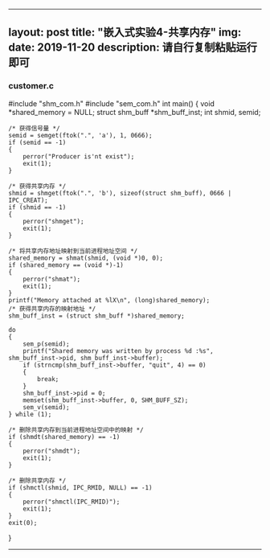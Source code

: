 
---
layout: post
title:  "嵌入式实验4-共享内存"
img: 
date:   2019-11-20
description: 请自行复制粘贴运行即可
---




### customer.c 

#include "shm_com.h"
#include "sem_com.h"
int main()
{
	void *shared_memory = NULL;
	struct shm_buff *shm_buff_inst;
	int shmid, semid;

	/* 获得信号量 */
	semid = semget(ftok(".", 'a'), 1, 0666);
	if (semid == -1)
	{
		perror("Producer is'nt exist");
		exit(1);
	}

	/* 获得共享内存 */
	shmid = shmget(ftok(".", 'b'), sizeof(struct shm_buff), 0666 | IPC_CREAT);
	if (shmid == -1)
	{
		perror("shmget");
		exit(1);
	}

	/* 将共享内存地址映射到当前进程地址空间 */
	shared_memory = shmat(shmid, (void *)0, 0);
	if (shared_memory == (void *)-1)
	{
		perror("shmat");
		exit(1);
	}
	printf("Memory attached at %lX\n", (long)shared_memory);
	/* 获得共享内存的映射地址 */
	shm_buff_inst = (struct shm_buff *)shared_memory;

	do
	{
		sem_p(semid);
		printf("Shared memory was written by process %d :%s", shm_buff_inst->pid, shm_buff_inst->buffer);
		if (strncmp(shm_buff_inst->buffer, "quit", 4) == 0)
		{
			break;
		}
		shm_buff_inst->pid = 0;
		memset(shm_buff_inst->buffer, 0, SHM_BUFF_SZ);
		sem_v(semid);
	} while (1);

	/* 删除共享内存到当前进程地址空间中的映射 */
	if (shmdt(shared_memory) == -1)
	{
		perror("shmdt");
		exit(1);
	}

	/* 删除共享内存 */
	if (shmctl(shmid, IPC_RMID, NULL) == -1)
	{
		perror("shmctl(IPC_RMID)");
		exit(1);
	}
	exit(0);
}

-----
<br >